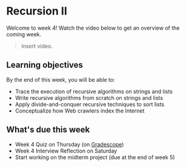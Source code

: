# Recursion II

Welcome to week 4! Watch the video below to get an overview of the coming week.

> Insert video.

## Learning objectives

By the end of this week, you will be able to:

- Trace the execution of recursive algorithms on strings and lists
- Write recursive algorithms from scratch on strings and lists
- Apply divide-and-conquer recursive techniques to sort lists
- Conceptualize how Web crawlers index the Internet

## What's due this week

- Week 4 Quiz on Thursday (on [Gradescope](https://www.gradescope.com/))
- Week 4 Interview Reflection on Saturday
- Start working on the midterm project (due at the end of week 5)
